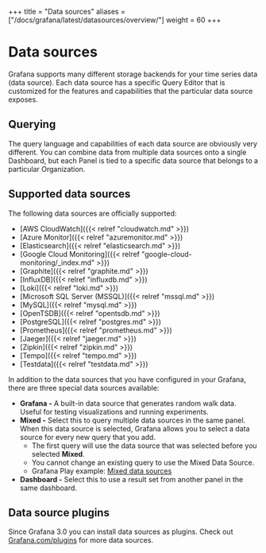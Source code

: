 +++
title = "Data sources"
aliases = ["/docs/grafana/latest/datasources/overview/"]
weight = 60
+++

# Data sources

Grafana supports many different storage backends for your time series data (data source). Each data source has a specific Query Editor that is customized for the features and capabilities that the particular data source exposes.

## Querying

The query language and capabilities of each data source are obviously very different. You can combine data from multiple data sources onto a single Dashboard, but each Panel is tied to a specific data source that belongs to a particular Organization.

## Supported data sources

The following data sources are officially supported:

- [AWS CloudWatch]({{< relref "cloudwatch.md" >}})
- [Azure Monitor]({{< relref "azuremonitor.md" >}})
- [Elasticsearch]({{< relref "elasticsearch.md" >}})
- [Google Cloud Monitoring]({{< relref "google-cloud-monitoring/_index.md" >}})
- [Graphite]({{< relref "graphite.md" >}})
- [InfluxDB]({{< relref "influxdb.md" >}})
- [Loki]({{< relref "loki.md" >}})
- [Microsoft SQL Server (MSSQL)]({{< relref "mssql.md" >}})
- [MySQL]({{< relref "mysql.md" >}})
- [OpenTSDB]({{< relref "opentsdb.md" >}})
- [PostgreSQL]({{< relref "postgres.md" >}})
- [Prometheus]({{< relref "prometheus.md" >}})
- [Jaeger]({{< relref "jaeger.md" >}})
- [Zipkin]({{< relref "zipkin.md" >}})
- [Tempo]({{< relref "tempo.md" >}})
- [Testdata]({{< relref "testdata.md" >}})

In addition to the data sources that you have configured in your Grafana, there are three special data sources available:

- **Grafana -** A built-in data source that generates random walk data. Useful for testing visualizations and running experiments.
- **Mixed -** Select this to query multiple data sources in the same panel. When this data source is selected, Grafana allows you to select a data source for every new query that you add.
  - The first query will use the data source that was selected before you selected **Mixed**.
  - You cannot change an existing query to use the Mixed Data Source.
  - Grafana Play example: [Mixed data sources](https://play.grafana.org/d/000000100/mixed-datasources?orgId=1)
- **Dashboard -** Select this to use a result set from another panel in the same dashboard.

## Data source plugins

Since Grafana 3.0 you can install data sources as plugins. Check out [Grafana.com/plugins](https://grafana.com/plugins) for more data sources.

